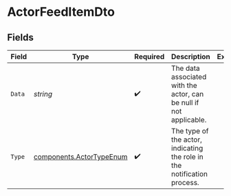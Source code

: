 # ActorFeedItemDto


## Fields

| Field                                                                   | Type                                                                    | Required                                                                | Description                                                             | Example                                                                 |
| ----------------------------------------------------------------------- | ----------------------------------------------------------------------- | ----------------------------------------------------------------------- | ----------------------------------------------------------------------- | ----------------------------------------------------------------------- |
| `Data`                                                                  | *string*                                                                | :heavy_check_mark:                                                      | The data associated with the actor, can be null if not applicable.      | <nil>                                                                   |
| `Type`                                                                  | [components.ActorTypeEnum](../../models/components/actortypeenum.md)    | :heavy_check_mark:                                                      | The type of the actor, indicating the role in the notification process. |                                                                         |
